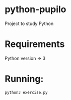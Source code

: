 # python-pupilo
Project to study Python

# Requirements
Python version => 3

# Running:
```console
python3 exercise.py
```
